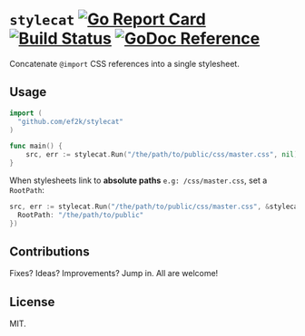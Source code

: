 `stylecat` [![Go Report Card](https://goreportcard.com/badge/github.com/ef2k/stylecat)](https://goreportcard.com/report/github.com/ef2k/stylecat) [![Build Status](https://travis-ci.org/ef2k/stylecat.svg?branch=master)](https://travis-ci.org/ef2k/stylecat) [![GoDoc Reference](https://img.shields.io/badge/godoc-reference-blue.svg)](https://godoc.org/github.com/ef2k/stylecat)
=======
Concatenate `@import` CSS references into a single stylesheet.

## Usage

```go
import (
  "github.com/ef2k/stylecat"
)

func main() {
    src, err := stylecat.Run("/the/path/to/public/css/master.css", nil)
}
```

When stylesheets link to **absolute paths** `e.g: /css/master.css`, set a `RootPath`:

```go
src, err := stylecat.Run("/the/path/to/public/css/master.css", &stylecat.Config{
  RootPath: "/the/path/to/public"
})
```

## Contributions

Fixes? Ideas? Improvements? Jump in. All are welcome!

## License

MIT.
